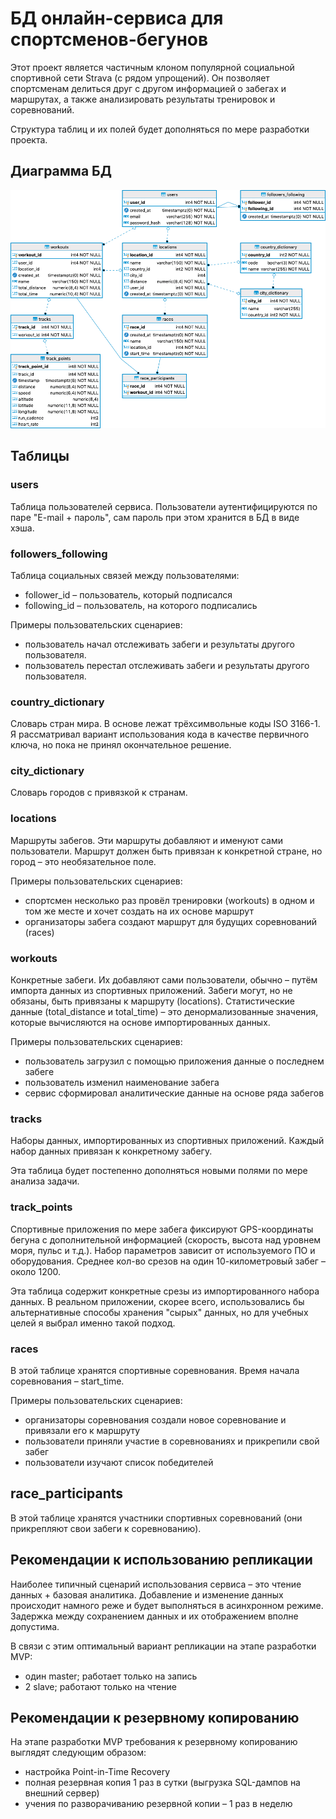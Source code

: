 # БД онлайн-сервиса для спортсменов-бегунов

Этот проект является частичным клоном популярной социальной спортивной сети Strava (с рядом упрощений).
Он позволяет спортсменам делиться друг с другом информацией о забегах и маршрутах,
а также анализировать результаты тренировок и соревнований.

Структура таблиц и их полей будет дополняться по мере разработки проекта.

## Диаграмма БД

![alt text](images/diagram.png)

## Таблицы

### users

Таблица пользователей сервиса. Пользователи аутентифицируются по паре "E-mail + пароль", сам
пароль при этом хранится в БД в виде хэша.

### followers_following

Таблица социальных связей между пользователями:

- follower_id – пользователь, который подписался
- following_id – пользователь, на которого подписались

Примеры пользовательских сценариев:

- пользователь начал отслеживать забеги и результаты другого пользователя. 
- пользователь перестал отслеживать забеги и результаты другого пользователя. 

### country_dictionary

Словарь стран мира. В основе лежат трёхсимвольные коды ISO 3166-1. Я рассматривал вариант использования
кода в качестве первичного ключа, но пока не принял окончательное решение.

### city_dictionary

Словарь городов с привязкой к странам.

### locations

Маршруты забегов. Эти маршруты добавляют и именуют сами пользователи. Маршрут должен быть привязан
к конкретной стране, но город – это необязательное поле.

Примеры пользовательских сценариев:

- спортсмен несколько раз провёл тренировки (workouts) в одном и том же месте 
  и хочет создать на их основе маршрут
- организаторы забега создают маршрут для будущих соревнований (races)

### workouts

Конкретные забеги. Их добавляют сами пользователи, обычно – путём импорта данных из спортивных приложений.
Забеги могут, но не обязаны, быть привязаны к маршруту (locations).
Статистические данные (total_distance и total_time) – это денормализованные значения,
которые вычисляются на основе импортированных данных.

Примеры пользовательских сценариев:

- пользователь загрузил с помощью приложения данные о последнем забеге
- пользователь изменил наименование забега
- сервис сформировал аналитические данные на основе ряда забегов

### tracks

Наборы данных, импортированных из спортивных приложений. Каждый набор данных привязан
к конкретному забегу. 

Эта таблица будет постепенно дополняться новыми полями по мере анализа задачи.

### track_points

Спортивные приложения по мере забега фиксируют GPS-координаты бегуна с дополнительной информацией
(скорость, высота над уровнем моря, пульс и т.д.). Набор параметров зависит от используемого ПО
и оборудования. Среднее кол-во срезов на один 10-километровый забег – около 1200.

Эта таблица содержит конкретные срезы из импортированного набора данных. В реальном приложении,
скорее всего, использовались бы альтернативные способы хранения "сырых" данных, но для учебных целей
я выбрал именно такой подход.

### races

В этой таблице хранятся спортивные соревнования. Время начала соревнования – start_time.

Примеры пользовательских сценариев:

- организаторы соревнования создали новое соревнование и привязали его к маршруту
- пользователи приняли участие в соревнованиях и прикрепили свой забег
- пользователи изучают список победителей

## race_participants

В этой таблице хранятся участники спортивных соревнований (они прикрепляют свои забеги к соревнованию).

## Рекомендации к использованию репликации

Наиболее типичный сценарий использования сервиса – это чтение данных + базовая аналитика. Добавление
и изменение данных происходит намного реже и будет выполняться в асинхронном режиме.
Задержка между сохранением данных и их отображением вполне допустима.

В связи с этим оптимальный вариант репликации на этапе разработки MVP:

- один master; работает только на запись
- 2 slave; работают только на чтение

## Рекомендации к резервному копированию

На этапе разработки MVP требования к резервному копированию выглядят следующим образом:

- настройка Point-in-Time Recovery
- полная резервная копия 1 раз в сутки (выгрузка SQL-дампов на внешний сервер)
- учения по разворачиванию резервной копии – 1 раз в неделю